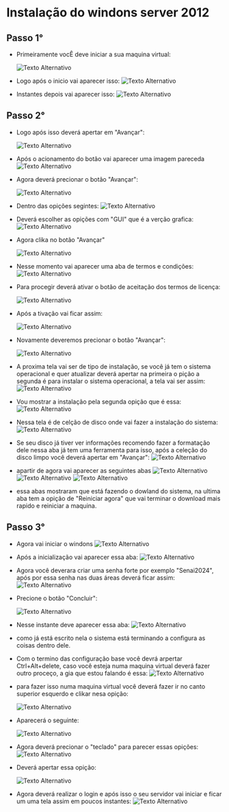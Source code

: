 # Instalação do windons server 2012
## Passo 1°
- Primeiramente vocÊ deve iniciar a sua maquina virtual:

    ![Texto Alternativo](./passos/1.png)
- Logo após o inicio vai aparecer isso:
![Texto Alternativo](./passos/2.png)
- Instantes depois vai aparecer isso:
![Texto Alternativo](./passos/3.png)
## Passo 2°
- Logo após isso deverá apertar em "Avançar":

    ![Texto Alternativo](./passos/4.png)

- Após o acionamento do botão vai aparecer uma imagem pareceda
![Texto Alternativo](./passos/5.png)
- Agora deverá precionar o botão "Avançar":

    ![Texto Alternativo](./passos/6.png)
- Dentro das opições segintes:
![Texto Alternativo](./passos/7.png)
- Deverá escolher as opições com "GUI" que é a verção grafica:
![Texto Alternativo](./passos/8.png)
- Agora clika no botão "Avançar"

    ![Texto Alternativo](./passos/9.png)

- Nesse momento vai aparecer uma aba de termos e condições:![Texto Alternativo](./passos/10.png)
- Para procegir deverá ativar o botão de aceitação dos termos de licença:

    ![Texto Alternativo](./passos/11.png)
- Após a tivação vai ficar assim:

    ![Texto Alternativo](./passos/12.png)
- Novamente deveremos precionar o botão "Avançar":

    ![Texto Alternativo](./passos/13.png)
- A proxima tela vai ser de tipo de instalação, se você já tem o sistema operacional e quer atualizar deverá apertar na primeira o pição a segunda é para instalar o sistema operacional, a tela vai ser assim:
![Texto Alternativo](./passos/14.png)
- Vou mostrar a instalação pela segunda opição que é essa:
![Texto Alternativo](./passos/15.png)
- Nessa tela é de celção de disco onde vai fazer a instalação do sistema:
![Texto Alternativo](./passos/16.png)
- Se seu disco já tiver ver informações recomendo fazer a formatação dele nessa aba já tem uma ferramenta para isso, após a celeção do disco limpo você deverá apertar em "Avançar":
![Texto Alternativo](./passos/17.png)
- apartir de agora vai aparecer as seguintes abas
![Texto Alternativo](./passos/18.png)
![Texto Alternativo](./passos/19.png)
![Texto Alternativo](./passos/20.png)
- essa abas mostraram que está fazendo o dowland do sistema, na ultima aba tem a opição de "Reiniciar agora" que vai terminar o download mais rapido e reiniciar a maquina.
## Passo 3°
- Agora vai iniciar o windons
![Texto Alternativo](./passos/21.png)
- Após a inicialização vai aparecer essa aba:
![Texto Alternativo](./passos/22.png)
- Agora você deverara criar uma senha forte por exemplo "Senai2024", após por essa senha nas duas áreas deverá ficar assim:
![Texto Alternativo](./passos/23.png)
- Precione o botão "Concluir":

    ![Texto Alternativo](./passos/24.png)
- Nesse instante deve aparecer essa aba:
![Texto Alternativo](./passos/25.png)
- como já está escrito nela o sistema está terminando a configura as coisas dentro dele.
- Com o termino das configuração base você devrá arpertar Ctrl+Alt+delete, caso você esteja numa maquina virtual deverá fazer outro proceço, a gia que estou falando é essa:
![Texto Alternativo](./passos/26.png)
- para fazer isso numa maquina virtual você deverá fazer ir no canto superior esquerdo e clikar nesa opição:

    ![Texto Alternativo](./passos/27.png)
- Aparecerá o seguinte:

    ![Texto Alternativo](./passos/28.png)
- Agora deverá precionar o "teclado" para parecer essas opições:
![Texto Alternativo](./passos/29.png)
- Deverá apertar essa opição:

    ![Texto Alternativo](./passos/30.png)
- Agora deverá realizar o login e após isso o seu servidor vai iniciar e ficar um uma tela assim em poucos instantes:
![Texto Alternativo](./passos/31.png)